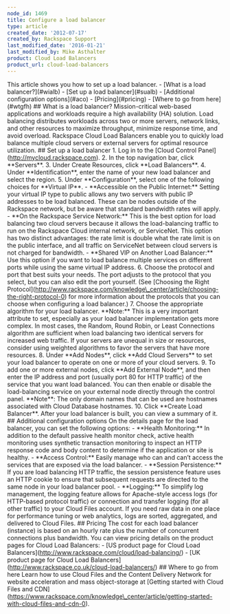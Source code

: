 ```yaml
---
node_id: 1469
title: Configure a load balancer
type: article
created_date: '2012-07-17'
created_by: Rackspace Support
last_modified_date: '2016-01-21'
last_modified_by: Mike Asthalter
product: Cloud Load Balancers
product_url: cloud-load-balancers
---
```


This article shows you how to set up a load balancer. - \[What is a load
balancer?\](\#wialb) - \[Set up a load balancer\](\#sualb) -
\[Additional configuration options\](\#aco) - \[Pricing\](\#pricing) -
\[Where to go from here\](\#wtgfh)  \#\# What is a load balancer?
Mission-critical web-based applications and workloads require a high
availability (HA) solution. Load balancing distributes workloads across
two or more servers, network links, and other resources to maximize
throughput, minimize response time, and avoid overload. Rackspace Cloud
Load Balancers enable you to quickly load balance multiple cloud servers
or external servers for optimal resource utilization.  \#\# Set up a
load balancer 1. Log in to the \[Cloud Control
Panel\](http://mycloud.rackspace.com). 2. In the top navigation bar,
click \*\*Servers\*\*. 3. Under Create Resources, click \*\*Load
Balancers\*\*. 4. Under \*\*Identification\*\*, enter the name of your
new load balancer and select the region. 5. Under \*\*Configuration\*\*,
select one of the following choices for \*\*Virtual IP\*\*. -
\*\*Accessible on the Public Internet:\*\* Setting your virtual IP type
to public allows any two servers with public IP addresses to be load
balanced. These can be nodes outside of the Rackspace network, but be
aware that standard bandwidth rates will apply. - \*\*On the Rackspace
Service Network:\*\* This is the best option for load balancing two
cloud servers because it allows the load-balancing traffic to run on the
Rackspace Cloud internal network, or ServiceNet. This option has two
distinct advantages: the rate limit is double what the rate limit is on
the public interface, and all traffic on ServiceNet between cloud
servers is not charged for bandwidth. - \*\*Shared VIP on Another Load
Balancer:\*\* Use this option if you want to load balance multiple
services on different ports while using the same virtual IP address. 6.
Choose the protocol and port that best suits your needs. The port
adjusts to the protocol that you select, but you can also edit the port
yourself. (See \[Choosing the Right
Protocol\](http://www.rackspace.com/knowledge\_center/article/choosing-the-right-protocol-0)
for more information about the protocols that you can choose when
configuring a load balancer.) 7. Choose the appropriate algorithm for
your load balancer. \*\*Note:\*\* This is a very important attribute to
set, especially as your load balancer implementation gets more complex.
In most cases, the Random, Round Robin, or Least Connections algorithm
are sufficient when load balancing two identical servers for increased
web traffic. If your servers are unequal in size or resources, consider
using weighted algorithms to favor the servers that have more resources.
8. Under \*\*Add Nodes\*\*, click \*\*Add Cloud Servers\*\* to set your
load balancer to operate on one or more of your cloud servers.  9.
To add one or more external nodes, click \*\*Add External Node\*\*, and
then enter the IP address and port (usually port 80 for HTTP traffic) of
the service that you want load balanced. You can then enable or disable
the load-balancing service on your external node directly through the
control panel. \*\*Note\*\*: The only domain names that can be used are
hostnames associated with Cloud Database hostnames. 10. Click \*\*Create
Load Balancer\*\*. After your load balancer is built, you can view a
summary of it.  \#\# Additional configuration options On the details
page for the load balancer, you can set the following options: -
\*\*Health Monitoring:\*\* In addition to the default passive health
monitor check, active health monitoring uses synthetic transaction
monitoring to inspect an HTTP response code and body content to
determine if the application or site is healthy. - \*\*Access
Control:\*\* Easily manage who can and can&rsquo;t access the services that
are exposed via the load balancer. - \*\*Session Persistence:\*\* If you
are load balancing HTTP traffic, the session persistence feature uses an
HTTP cookie to ensure that subsequent requests are directed to the same
node in your load balancer pool. - \*\*Logging:\*\* To simplify log
management, the logging feature allows for Apache-style access logs (for
HTTP-based protocol traffic) or connection and transfer logging (for all
other traffic) to your Cloud Files account. If you need raw data in one
place for performance tuning or web analytics, logs are sorted,
aggregated, and delivered to Cloud Files.  \#\# Pricing The cost for
each load balancer (instance) is based on an hourly rate plus the number
of concurrent connections plus bandwidth. You can view pricing details
on the product pages for Cloud Load Balancers: - \[US product page for
Cloud Load Balancers\](http://www.rackspace.com/cloud/load-balancing/) -
\[UK product page for Cloud Load
Balancers\](http://www.rackspace.co.uk/cloud-load-balancers/)  \#\#
Where to go from here Learn how to use Cloud Files and the Content
Delivery Network for website acceleration and mass object-storage at
\[Getting started with Cloud Files and
CDN\](https://www.rackspace.com/knowledge\_center/article/getting-started-with-cloud-files-and-cdn-0).



